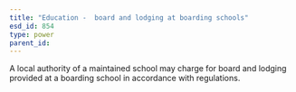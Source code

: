 ```yaml
---
title: "Education -  board and lodging at boarding schools"
esd_id: 854
type: power
parent_id:  
---
```


A local authority of a maintained school may charge for board and lodging provided at a boarding school in accordance with regulations.

